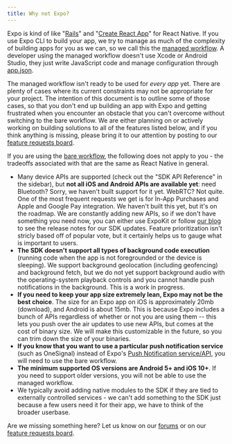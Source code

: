 ```yaml
---
title: Why not Expo?
---
```


Expo is kind of like "[Rails](https://rubyonrails.org/)" and "[Create React App](https://github.com/facebook/create-react-app)" for React Native. If you use Expo CLI to build your app, we try to manage as much of the complexity of building apps for you as we can, so we call this the [managed workflow](../../introduction/managed-vs-bare/). A developer using the managed workflow doesn't use Xcode or Android Studio, they just write JavaScript code and manage configuration through [app.json](../../workflow/configuration/).

The managed workflow isn't ready to be used for *every app* yet. There are plenty of cases where its current constraints may not be appropriate for your project. The intention of this document is to outline some of those cases, so that you don't end up building an app with Expo and getting frustrated when you encounter an obstacle that you can't overcome without switching to the bare workflow. We are either planning on or actively working on building solutions to all of the features listed below, and if you think anything is missing, please bring it to our attention by posting to our [feature requests board](https://expo.canny.io/feature-requests).

If you are using the [bare workflow](../../introduction/managed-vs-bare/), the following does not apply to you - the tradeoffs associated with that are the same as React Native in general.

- Many device APIs are supported (check out the "SDK API Reference" in the sidebar), but **not all iOS and Android APIs are available yet**: need Bluetooth? Sorry, we haven't built support for it yet. WebRTC? Not quite. One of the most frequent requests we get is for In-App Purchases and Apple and Google Pay integration. We haven't built this yet, but it's on the roadmap. We are constantly adding new APIs, so if we don't have something you need now, you can either use ExpoKit or follow [our blog](https://blog.expo.io) to see the release notes for our SDK updates. Feature prioritization isn't stricly based off of popular vote, but it certainly helps us to gauge what is important to users.
- **The SDK doesn't support all types of background code execution** (running code when the app is not foregrounded or the device is sleeping). We support background geolocation (including geofencing) and background fetch, but we do not yet support background audio with the operating-system playback controls and you cannot handle push notifications in the background. This is a work in progress.
- **If you need to keep your app size extremely lean, Expo may not be the best choice**. The size for an Expo app on iOS is approximately 20mb (download), and Android is about 15mb. This is because Expo includes a bunch of APIs regardless of whether or not you are using them -- this lets you push over the air updates to use new APIs, but comes at the cost of binary size. We will make this customizable in the future, so you can trim down the size of your binaries.
- **If you know that you want to use a particular push notification service** (such as OneSignal) instead of Expo's [Push Notification service/API](../../guides/push-notifications/), you will need to use the bare workflow.
- **The minimum supported OS versions are Android 5+ and iOS 10+**. If you need to support older versions, you will not be able to use the managed workflow.
- We typically avoid adding native modules to the SDK if they are tied to externally controlled services - we can't add something to the SDK just because a few users need it for their app, we have to think of the broader userbase.

Are we missing something here? Let us know on our [forums](http://forums.expo.io/) or on our [feature requests board](https://expo.canny.io/feature-requests).
